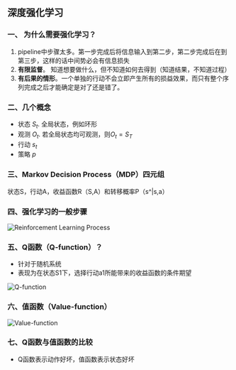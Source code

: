 ## 深度强化学习

### 一、 为什么需要强化学习？
1. pipeline中步骤太多。第一步完成后将信息输入到第二步，第二步完成后在到第三步，这样的话中间势必会有信息损失
2. **有限监督**。 知道想要做什么，但不知道如何去得到（知道结果，不知道过程）
3. **有后果的情形**。一个单独的行动不会立即产生所有的损益效果，而只有整个序列完成之后才能确定是对了还是错了。

### 二、几个概念
- 状态 $S_t$. 全局状态，例如环形
- 观测 $O_t$. 若全局状态均可观测，则$O_t = S_T$
- 行动 $s_t$
- 策略 $p$

### 三、Markov Decision Process（MDP）四元组
状态S，行动A，收益函数R（S,A）和转移概率P（s^|s,a）

### 四、强化学习的一般步骤
![Reinforcement Learning Process](http://cs294-112.apachecn.org/docs/img/5e147a50ea1ba42d1da197f820f7bd11.jpg)

### 五、Q函数（Q-function）？
- 针对于随机系统
- 表现为在状态S1下，选择行动a1所能带来的收益函数的条件期望

![Q-function](http://cs294-112.apachecn.org/docs/img/2276fcae497e3c99b0b2535f978cbe30.jpg)

### 六、值函数（Value-function）
![Value-function](http://cs294-112.apachecn.org/docs/img/db22fa15b67efc7eec7dc50fd7068c10.jpg)

### 七、Q函数与值函数的比较
- Q函数表示动作好坏，值函数表示状态好坏
